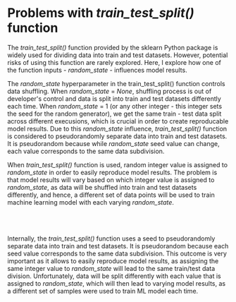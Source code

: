 # Problems with *train_test_split()* function

The *train_test_split()* function provided by the sklearn Python package is widely used for dividing data into train and test datasets. However, potential risks of using this function are rarely explored. Here, I explore how one of the function inputs - *random_state* - influences model results. 

The *random_state* hyperparameter in the train_test_split() function controls data shuffling. When *random_state* = *None*, shuffling process is out of developer's control and data is split into train and test datasets differently each time. When *random_state* = 1 (or any other integer - this integer sets the seed for the random generator), we get the same train - test data split across different execusions, which is crucial in order to create reproducable model results. Due to this *random_state* influence, *train_test_split()* function is considered to pseudorandomly separate data into train and test datasets. It is pseudorandom because while *random_state* seed value can change, each value corresponds to the same data subdivision. 

When *train_test_split()* function is used, random integer value is assigned to *random_state* in order to easily reproduce model results. The problem is that model results will vary based on which integer value is assigned to *random_state*, as data will be shuffled into train and test datasets differently, and hence, a different set of data points will be used to train machine learning model with each varying *random_state*.  




\
\
\
Internally, the *train_test_split()*  function uses a seed to pseudorandomly separate data into train and test datasets. It is pseudorandom because each seed value corresponds to the same data subdivision. This outcome is very important as it allows to easily reproduce model results, as assigning the same integer value to *random_state* will lead to the same train/test data division. Unfortunately, data will be split differently with each value that is assigned to *random_state*, which will then lead to varying model results, as a different set of samples were used to train ML model each time.
